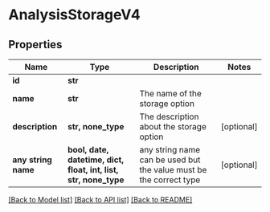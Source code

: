 # AnalysisStorageV4


## Properties
Name | Type | Description | Notes
------------ | ------------- | ------------- | -------------
**id** | **str** |  | 
**name** | **str** | The name of the storage option | 
**description** | **str, none_type** | The description about the storage option | [optional] 
**any string name** | **bool, date, datetime, dict, float, int, list, str, none_type** | any string name can be used but the value must be the correct type | [optional]

[[Back to Model list]](../README.md#documentation-for-models) [[Back to API list]](../README.md#documentation-for-api-endpoints) [[Back to README]](../README.md)


